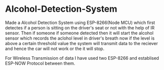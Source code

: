 # Alcohol-Detection-System

Made a Alcohol Detection System using ESP-8266(Node MCU) which first detectes if a person is sitting on the driver's seat or not with the help of IR sensor. Then if someone if someone detected then it will start the alcohol sensor which records the aclohol level in driver's breath now if the level is above a certain threshold value the system will transmit data to the reciever and hence the car will not work or the it will stop.

For Wireless Transmission of data I have used two ESP-8266 and establised ESP-NOW Protocol between them.
